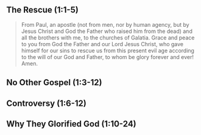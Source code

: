 ## The Rescue (1:1-5)
> From Paul, an apostle (not from men, nor by human agency, but by Jesus Christ and God the Father who raised him from the dead) and all the brothers with me, to the churches of Galatia. Grace and peace to you from God the Father and our Lord Jesus Christ, who gave himself for our sins to rescue us from this present evil age according to the will of our God and Father, to whom be glory forever and ever! Amen.

## No Other Gospel (1:3-12)

## Controversy (1:6-12)

## Why They Glorified God (1:10-24)
